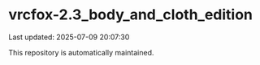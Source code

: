 # vrcfox-2.3_body_and_cloth_edition

Last updated: 2025-07-09 20:07:30

This repository is automatically maintained.
